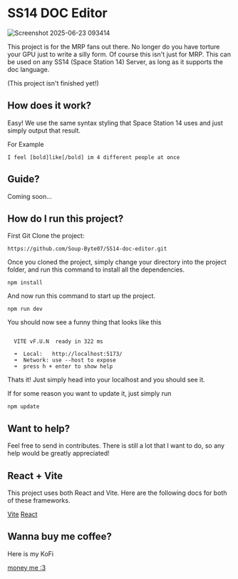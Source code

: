 # SS14 DOC Editor

![Screenshot 2025-06-23 093414](https://github.com/user-attachments/assets/c177df6d-bbc5-4e07-956f-095ec567a484)

This project is for the MRP fans out there. No longer do you have torture your GPU just to write
a silly form. Of course this isn't just for MRP. This can be used on any SS14 (Space Station 14) Server, as long as it supports
the doc language.

(This project isn't finished yet!)

## How does it work?

Easy! We use the same syntax styling that Space Station 14 uses and just simply output that result.

For Example

``
I feel [bold]like[/bold] im 4 different people at once
``

## Guide?

Coming soon...

## How do I run this project?

First Git Clone the project:

`https://github.com/Soup-Byte07/SS14-doc-editor.git`

Once you cloned the project, simply change your directory into the project folder,
and run this command to install all the dependencies.

`npm install`

And now run this command to start up the project.

`npm run dev`

You should now see a funny thing that looks like this

```

  VITE vF.U.N  ready in 322 ms

  ➜  Local:   http://localhost:5173/
  ➜  Network: use --host to expose
  ➜  press h + enter to show help

```

Thats it! Just simply head into your localhost and you should see it.

If for some reason you want to update it, just simply run

`npm update`

## Want to help?

Feel free to send in contributes. There is still a lot that I want to do, so any help would be greatly
appreciated!

## React + Vite

This project uses both React and Vite. Here are the following docs for both of these frameworks.

[Vite](https://vite.dev/)
[React](https://react.dev/)


## Wanna buy me coffee?

Here is my KoFi

[money me :3](https://ko-fi.com/soupbyte)


